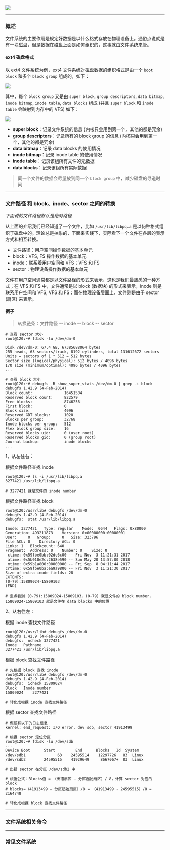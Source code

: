 ![](https://raw.githubusercontent.com/hsxhr-10/picture/master/FS%20Layer.png)

---

### 概述

文件系统的主要作用是规定好数据是以什么格式存放在物理设备上。通俗点说就是有一块磁盘，但是数据在磁盘上面是如何组织的，这事就由文件系统来管。

#### ext4 磁盘格式

以 ext4 文件系统为例，ext4 文件系统对磁盘数据的组织格式是由一个 `boot block` 和多个 `block group` 组成的，如下：

![](https://raw.githubusercontent.com/hsxhr-10/picture/master/ext4-磁盘格式1.png)

其中，每个 `block group` 又是由 `super block`, `group descriptors`, `data bitmap`, `inode bitmap`, `inode table`, `data blocks` 组成 (并且 `super block` 和 `inode table` 会映射到内存中的 VFS) 如下：

![](https://raw.githubusercontent.com/hsxhr-10/picture/master/ext4-磁盘格式2.png)

- **super block**：记录文件系统的信息 (内核只会用到第一个，其他的都是冗余)
- **group descriptors**：记录所有的 block group 的信息 (内核只会用到第一个，其他的都是冗余)
- **data bitmap**：记录 data blocks 的使用情况
- **inode bitmap**：记录 inode table 的使用情况
- **inode table**：记录该组所有文件的元数据
- **data blocks**：记录该组所有实际数据

> 同一个文件的数据会尽量放到同一个 `block group` 中，减少磁盘的寻道时间

---

### 文件路径 和 block、inode、sector 之间的转换

*下面说的文件路径默认是绝对路径*

从上面的介绍我们已经知道了一个文件，比如 `/usr/lib/libpq.a` 是以何种格式组织于磁盘中的。理论总是抽象的，下面来实践下，实际看下一个文件在各层的表示方式和相互转换。

- 文件路径：用户空间操作数据的基本单元
- block：VFS, FS 操作数据的基本单元
- inode：联系着用户空间和 VFS；VFS 和 FS
- sector：物理设备操作数据的基本单元

文件在用户空间通常都是以文件路径的形式来表示，这也是我们最熟悉的一种方式；在 VFS 和 FS 中，文件通常是以 block (数据块) 的形式来表示，inode 则是联系用户空间和 VFS, VFS 和 FS；而在物理设备层面上，文件则是由于 sector (扇区) 来表示。

#### 例子

> 转换链条：文件路径 -- inode -- block -- sector

```
# 查看 sector 大小
root@120:~# fdisk -lu /dev/dm-0

Disk /dev/dm-0: 67.4 GB, 67385688064 bytes
255 heads, 63 sectors/track, 8192 cylinders, total 131612672 sectors
Units = sectors of 1 * 512 = 512 bytes
Sector size (logical/physical): 512 bytes / 4096 bytes
I/O size (minimum/optimal): 4096 bytes / 4096 bytes
...

# 查看 block 大小
root@120:~# debugfs -R show_super_stats /dev/dm-0 | grep -i block
debugfs 1.42.9 (4-Feb-2014)
Block count:              16451584
Reserved block count:     822579
Free blocks:              8746256
First block:              0
Block size:               4096
Reserved GDT blocks:      1020
Blocks per group:         32768
Inode blocks per group:   512
Flex block group size:    16
Reserved blocks uid:      0 (user root)
Reserved blocks gid:      0 (group root)
Journal backup:           inode blocks
...
```

1、从左往右：

根据文件路径查找 inode

```
root@120:~# ls -i /usr/lib/libpq.a
3277421 /usr/lib/libpq.a

# 3277421 就是文件的 inode number
```

根据文件路径查找 block

```
root@120:/usr/lib# debugfs /dev/dm-0
debugfs 1.42.9 (4-Feb-2014)
debugfs:  stat /usr/lib/libpq.a

Inode: 3277421   Type: regular    Mode:  0644   Flags: 0x80000
Generation: 493211873    Version: 0x00000000:00000001
User:     0   Group:     0   Size: 323796
File ACL: 0    Directory ACL: 0
Links: 1   Blockcount: 640
Fragment:  Address: 0    Number: 0    Size: 0
 ctime: 0x59fbe0bb:02dc6c00 -- Fri Nov  3 11:21:31 2017
 atime: 0x5b010e2c:2638e590 -- Sun May 20 13:57:00 2018
 mtime: 0x59b1a800:00000000 -- Fri Sep  8 04:11:44 2017
crtime: 0x59fbe0ba:ea9a9800 -- Fri Nov  3 11:21:30 2017
Size of extra inode fields: 28
EXTENTS:
(0-79):15809024-15809103
(END)

# 重点看到 (0-79):15809024-15809103，(0-79) 就是文件的 block number，15809024-15809103 就是文件在 data blocks 中的位置
```

2、从右往左：

根据 inode 查找文件路径

```
root@120:/usr/lib# debugfs /dev/dm-0
debugfs 1.42.9 (4-Feb-2014)
debugfs:  ncheck 3277421
Inode	Pathname
3277421	/usr/lib/libpq.a
```

根据 block 查找文件路径

```
# 先根据 block 查找 inode
root@120:/usr/lib# debugfs /dev/dm-0
debugfs 1.42.9 (4-Feb-2014)
debugfs:  icheck 15809024
Block	Inode number
15809024	3277421

# 转化成根据 inode 查找文件路径
```

根据 sector 查找文件路径

```
# 假设有以下的日志信息
kernel: end_request: I/O error, dev sdb, sector 41913499

# 根据 sector 定位分区
root@120:~# fdisk -lu /dev/sdb
...
Device Boot      Start         End      Blocks   Id  System
/dev/sdb1              63    24595514    12297726   83  Linux
/dev/sdb2        24595515    41929649     8667067+  83  Linux

# 出错 sector 在分区 /dev/sdb2 中

# 根据公式：Blocks值 = （出错扇区 – 分区起始扇区）/ 8，计算 sector 对应的 block
# blocks=（41913499 – 分区起始扇区）/8 = （41913499 - 24595515）/8 = 2164748

# 转化成根据 block 查找文件路径
```

---

### 文件系统相关命令

---

### 常见文件系统

